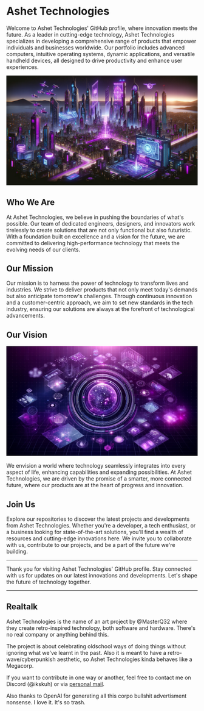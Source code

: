 # Ashet Technologies

Welcome to Ashet Technologies' GitHub profile, where innovation meets the future. As a leader in cutting-edge technology, Ashet Technologies specializes in developing a comprehensive range of products that empower individuals and businesses worldwide. Our portfolio includes advanced computers, intuitive operating systems, dynamic applications, and versatile handheld devices, all designed to drive productivity and enhance user experiences.

![A nonsensical cyberpunk cityscape which has nothing to do with the actual topic](cityscape.webp)

## Who We Are
At Ashet Technologies, we believe in pushing the boundaries of what's possible. Our team of dedicated engineers, designers, and innovators work tirelessly to create solutions that are not only functional but also futuristic. With a foundation built on excellence and a vision for the future, we are committed to delivering high-performance technology that meets the evolving needs of our clients.

## Our Mission
Our mission is to harness the power of technology to transform lives and industries. We strive to deliver products that not only meet today's demands but also anticipate tomorrow's challenges. Through continuous innovation and a customer-centric approach, we aim to set new standards in the tech industry, ensuring our solutions are always at the forefront of technological advancements.

## Our Vision

![A nonsensical holographic interface that totally makes sense, according to the AI that generated it. Guess so.](holo-ui.webp)

We envision a world where technology seamlessly integrates into every aspect of life, enhancing capabilities and expanding possibilities. At Ashet Technologies, we are driven by the promise of a smarter, more connected future, where our products are at the heart of progress and innovation.

## Join Us
Explore our repositories to discover the latest projects and developments from Ashet Technologies. Whether you're a developer, a tech enthusiast, or a business looking for state-of-the-art solutions, you'll find a wealth of resources and cutting-edge innovations here. We invite you to collaborate with us, contribute to our projects, and be a part of the future we're building.

---

Thank you for visiting Ashet Technologies' GitHub profile. Stay connected with us for updates on our latest innovations and developments. Let's shape the future of technology together.

---

## Realtalk

Ashet Technologies is the name of an art project by @MasterQ32 where they create retro-inspired technology, both software and hardware. There's no real company or anything behind this.

The project is about celebrating oldschool ways of doing things without ignoring what we've learnt in the past. Also it is meant to have a retro-wave/cyberpunkish aesthetic, so Ashet Technologies kinda behaves like a Megacorp.

If you want to contribute in one way or another, feel free to contact me on Discord (\@ikskuh) or via [personal mail](contact@ashet.computer).

Also thanks to OpenAI for generating all this corpo bullshit advertisment nonsense. I love it. It's so trash.
